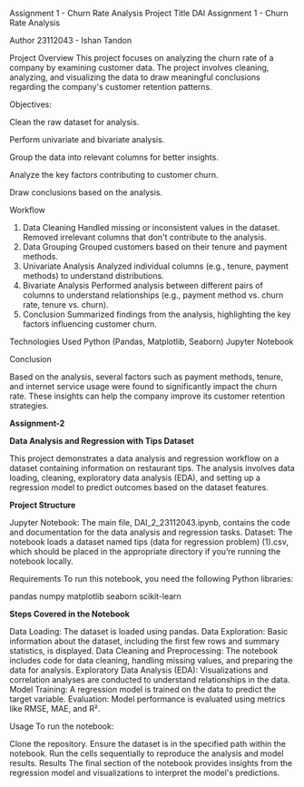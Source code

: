 Assignment 1 - Churn Rate Analysis
Project Title
DAI Assignment 1 - Churn Rate Analysis

Author
23112043 - Ishan Tandon


Project Overview
This project focuses on analyzing the churn rate of a company by examining customer data. The project involves cleaning, analyzing, and visualizing the data to draw meaningful conclusions regarding the company's customer retention patterns.

Objectives:

Clean the raw dataset for analysis.

Perform univariate and bivariate analysis.

Group the data into relevant columns for better insights.

Analyze the key factors contributing to customer churn.

Draw conclusions based on the analysis.


Workflow
1. Data Cleaning
Handled missing or inconsistent values in the dataset.
Removed irrelevant columns that don't contribute to the analysis.
2. Data Grouping
Grouped customers based on their tenure and payment methods.
3. Univariate Analysis
Analyzed individual columns (e.g., tenure, payment methods) to understand distributions.
4. Bivariate Analysis
Performed analysis between different pairs of columns to understand relationships (e.g., payment method vs. churn rate, tenure vs. churn).
5. Conclusion
Summarized findings from the analysis, highlighting the key factors influencing customer churn.

Technologies Used
Python (Pandas, Matplotlib, Seaborn)
Jupyter Notebook

Conclusion

Based on the analysis, several factors such as payment methods, tenure, and internet service usage were found to significantly impact the churn rate. These insights can help the company improve its customer retention strategies.


**Assignment-2**



**Data Analysis and Regression with Tips Dataset**

This project demonstrates a data analysis and regression workflow on a dataset containing information on restaurant tips. The analysis involves data loading, cleaning, exploratory data analysis (EDA), and setting up a regression model to predict outcomes based on the dataset features.

**Project Structure**

Jupyter Notebook:
The main file, DAI_2_23112043.ipynb, contains the code and documentation for the data analysis and regression tasks.
Dataset: The notebook loads a dataset named tips (data for regression problem) (1).csv, which should be placed in the appropriate directory if you’re running the notebook locally.

Requirements
To run this notebook, you need the following Python libraries:

pandas
numpy
matplotlib
seaborn
scikit-learn


**Steps Covered in the Notebook**

Data Loading: The dataset is loaded using pandas.
Data Exploration: Basic information about the dataset, including the first few rows and summary statistics, is displayed.
Data Cleaning and Preprocessing: The notebook includes code for data cleaning, handling missing values, and preparing the data for analysis.
Exploratory Data Analysis (EDA): Visualizations and correlation analyses are conducted to understand relationships in the data.
Model Training: A regression model is trained on the data to predict the target variable.
Evaluation: Model performance is evaluated using metrics like RMSE, MAE, and R².

Usage
To run the notebook:

Clone the repository.
Ensure the dataset is in the specified path within the notebook.
Run the cells sequentially to reproduce the analysis and model results.
Results
The final section of the notebook provides insights from the regression model and visualizations to interpret the model's predictions.
